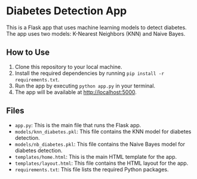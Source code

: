 # Diabetes Detection App

This is a Flask app that uses machine learning models to detect diabetes. The app uses two models: K-Nearest Neighbors (KNN) and Naive Bayes.

## How to Use

1. Clone this repository to your local machine.
2. Install the required dependencies by running `pip install -r requirements.txt`.
3. Run the app by executing `python app.py` in your terminal.
4. The app will be available at [http://localhost:5000](http://localhost:5000/).

## Files

- `app.py`: This is the main file that runs the Flask app.
- `models/knn_diabetes.pkl`: This file contains the KNN model for diabetes detection.
- `models/nb_diabetes.pkl`: This file contains the Naive Bayes model for diabetes detection.
- `templates/home.html`: This is the main HTML template for the app.
- `templates/layout.html`: This file contains the HTML layout for the app.
- `requirements.txt`: This file lists the required Python packages.
